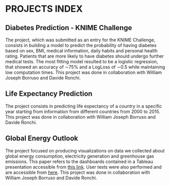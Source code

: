 # PROJECTS INDEX

## Diabetes Prediction - KNIME Challenge
The project, which was submitted as an entry for the KNIME Challenge, consists in building a model to predict the probability of having diabetes based on sex, BMI, medical information, daily habits and personal health rating. Patients that are more likely to have diabetes should undergo further medical tests. The most fitting model resulted to be a logistic regression, that showed an accuracy of ∼75% and a LogLoss of ∼0.5 while maintaining low computation times. This project was done in collaboration with William Joseph Borruso and Davide Ronchi.

## Life Expectancy Prediction
The project consists in predicting life expectancy of a country in a specific year starting from information from different countries from 2000 to 2015. This project was done in collaboration with William Joseph Borruso and Davide Ronchi.

## Global Energy Outlook
The project focused on producing visualizations on data we collected about global energy consumption, electricity generation and greenhouse gas emissions. This paper refers to the dashboards contained in a Tableau presentation accessible from [this link](https://public.tableau.com/app/profile/davide.ronchi/viz/GlobalEnergyOutlook-Presentazione/Presentazione?publish=yes). User tests were also performed and are accessible from [here](https://public.tableau.com/app/profile/davide.ronchi/viz/GlobalEnergyOutlook-Presentazione/Presentazione?publish=yes). This project was done in collaboration with William Joseph Borruso and Davide Ronchi.
